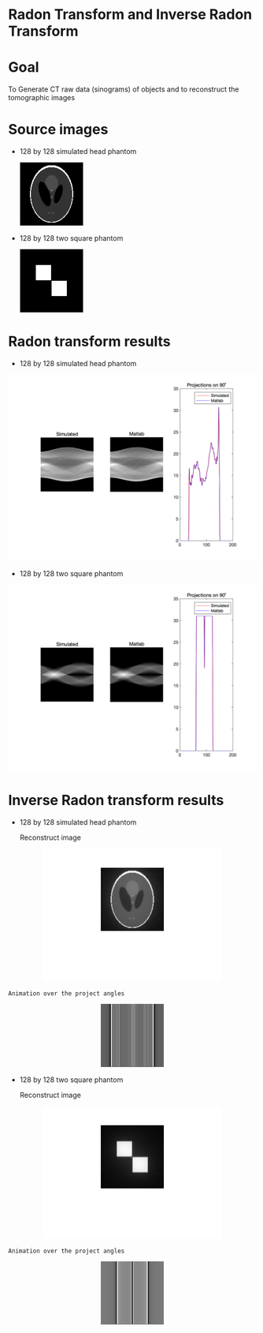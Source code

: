 # Radon Transform and Inverse Radon Transform

# Goal 

To Generate CT raw data (sinograms) of objects and to reconstruct the tomographic images

# Source images

* 128 by 128 simulated head phantom

  ![128Phantom](source_images/128Phantom.png "128Phantom")

* 128 by 128 two square phantom

  ![Sinogram_Source_-_Two_Squares_Phantom](source_images/Sinogram_Source_-_Two_Squares_Phantom.png "Sinogram_Source_-_Two_Squares_Phantom")

# Radon transform results

* 128 by 128 simulated head phantom

![Sinogram-128_Phantom](RdTr_results/Sinogram-128_Phantom.png "Sinogram-128_Phantom")


* 128 by 128 two square phantom

![Sinogram-Two_Squares_Phantom](RdTr_results/Sinogram-Two_Squares_Phantom.png "Sinogram-Two_Squares_Phantom")

# Inverse Radon transform results

* 128 by 128 simulated head phantom

    Reconstruct image

<p align="center">
    <img src=iRdTr_results/128phantom_rec.png>
</p>

    Animation over the project angles

<p align="center">
    <img src=iRdTr_results/128phantom_rec.gif>
</p>

* 128 by 128 two square phantom

    Reconstruct image

<p align="center">
    <img src=iRdTr_results/two_square_rec.png>
</p>

    Animation over the project angles

<p align="center">
    <img src=iRdTr_results/two_sqare_rec.gif>
</p>
